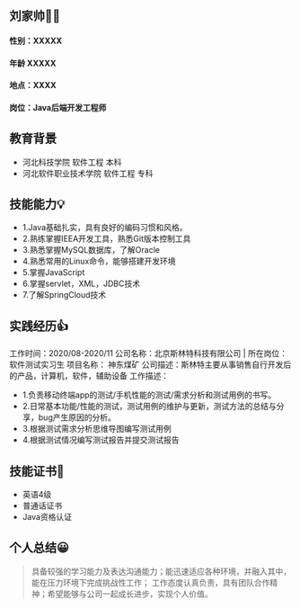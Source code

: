 ## 刘家帅🧐🤞

####  性别：XXXXX
####  年龄  XXXXX
#### 地点：XXXX
#### 岗位：Java后端开发工程师
## 教育背景 

* 河北科技学院                               软件工程         本科
* 河北软件职业技术学院                软件工程        专科

## 技能能力💡
* 1.Java基础扎实，具有良好的编码习惯和风格。
* 2.熟练掌握IEEA开发工具，熟悉Git版本控制工具
* 3.熟悉掌握MySQL数据库，了解Oracle
* 4.熟悉常用的Linux命令，能够搭建开发环境
* 5.掌握JavaScript
* 6.掌握servlet，XML，JDBC技术
* 7.了解SpringCloud技术

## 实践经历👍
工作时间：2020/08-2020/11
公司名称：北京斯林特科技有限公司	| 	所在岗位：软件测试实习生
项目名称： 神东煤矿
公司描述：斯林特主要从事销售自行开发后的产品，计算机，软件，辅助设备
工作描述：
* 1.负责移动终端app的测试/手机性能的测试/需求分析和测试用例的书写。
* 2.日常基本功能/性能的测试，测试用例的维护与更新，测试方法的总结与分享，bug产生原因的分析。
* 3.根据测试需求分析思维导图编写测试用例
* 4.根据测试情况编写测试报告并提交测试报告

## 技能证书🥈
* 英语4级
* 普通话证书
* Java资格认证

## 个人总结😀
> 具备较强的学习能力及表达沟通能力；能迅速适应各种环境，并融入其中，能在压力环境下完成挑战性工作；
工作态度认真负责，具有团队合作精神；希望能够与公司一起成长进步，实现个人价值。


                              
